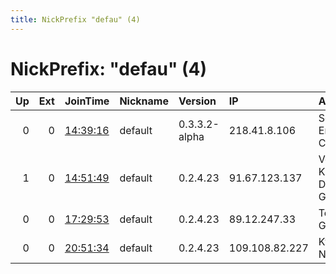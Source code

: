 ```yaml
---
title: NickPrefix "defau" (4)
---
```


# NickPrefix: "defau" (4)

|   Up |   Ext | JoinTime                                                                                            | Nickname   | Version       | IP             | AS                               | CC   |   ORp |   Dirp | OS      | Contact   |   eFamMembers |
|-----:|------:|:----------------------------------------------------------------------------------------------------|:-----------|:--------------|:---------------|:---------------------------------|:-----|------:|-------:|:--------|:----------|--------------:|
|    0 |     0 | [14:39:16](https://metrics.torproject.org/rs.html#details/C8D4A79FB4665A210A219AE9C83741316261D73F) | default    | 0.3.3.2-alpha | 218.41.8.106   | So-net Entertainment Corporation | jp   | 12390 |      0 | Windows | None      |             1 |
|    1 |     0 | [14:51:49](https://metrics.torproject.org/rs.html#details/3FAA3E7C7C9A4784124D2FBADCBB32FFB764F053) | default    | 0.2.4.23      | 91.67.123.137  | Vodafone Kabel Deutschland GmbH  | de   |   443 |   9030 | Windows | None      |             1 |
|    0 |     0 | [17:29:53](https://metrics.torproject.org/rs.html#details/EAAD1254B3127BCAB8126FF56A6ABA7C9B4056BF) | default    | 0.2.4.23      | 89.12.247.33   | Telefonica Germany               | de   |   443 |   9030 | Windows | None      |             1 |
|    0 |     0 | [20:51:34](https://metrics.torproject.org/rs.html#details/081CA91486BA98D0B52513A2962EEFAE78AFF951) | default    | 0.2.4.23      | 109.108.82.227 | Kyiv Optic Networks ltd          | ua   |   443 |   9030 | Windows | None      |             1 |
